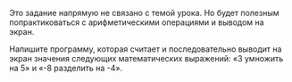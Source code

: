 
Это задание напрямую не связано с темой урока. Но будет полезным попрактиковаться с арифметическими операциями и выводом на экран.

Напишите программу, которая считает и последовательно выводит на экран значения следующих математических выражений: «3 умножить на 5» и «-8 разделить на -4».

